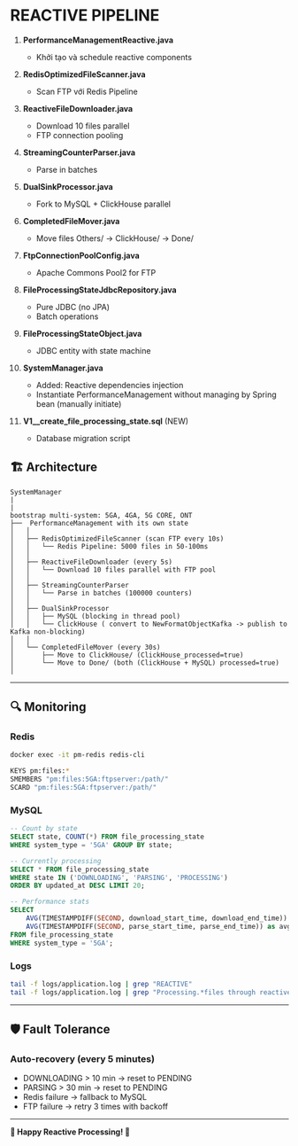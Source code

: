 #  REACTIVE PIPELINE 

1. **PerformanceManagementReactive.java**
    - Khởi tạo và schedule reactive components

2. **RedisOptimizedFileScanner.java**
    - Scan FTP với Redis Pipeline

3. **ReactiveFileDownloader.java**
    - Download 10 files parallel
    - FTP connection pooling

4. **StreamingCounterParser.java**
    - Parse in batches

5. **DualSinkProcessor.java**
    - Fork to MySQL + ClickHouse parallel

6. **CompletedFileMover.java**
    - Move files Others/ → ClickHouse/ → Done/

7. **FtpConnectionPoolConfig.java**
    - Apache Commons Pool2 for FTP

8. **FileProcessingStateJdbcRepository.java**
    - Pure JDBC (no JPA)
    - Batch operations

9. **FileProcessingStateObject.java**
    - JDBC entity with state machine


10. **SystemManager.java**
    - Added: Reactive dependencies injection
    - Instantiate PerformanceManagement without managing by Spring bean (manually initiate)


17. **V1__create_file_processing_state.sql** (NEW)
    - Database migration script

## 🏗️ Architecture

```
SystemManager
|
|
bootstrap multi-system: 5GA, 4GA, 5G CORE, ONT
├──  PerformanceManagement with its own state 
│   │
│   ├── RedisOptimizedFileScanner (scan FTP every 10s)
│   │   └── Redis Pipeline: 5000 files in 50-100ms
│   │
│   ├── ReactiveFileDownloader (every 5s)
│   │   └── Download 10 files parallel with FTP pool
│   │
│   ├── StreamingCounterParser
│   │   └── Parse in batches (100000 counters)
│   │
│   ├── DualSinkProcessor
│   │   ├── MySQL (blocking in thread pool)
│   │   └── ClickHouse ( convert to NewFormatObjectKafka -> publish to Kafka non-blocking)
│   │
│   └── CompletedFileMover (every 30s)
│       ├── Move to ClickHouse/ (ClickHouse_processed=true)
│       └── Move to Done/ (both (ClickHouse + MySQL) processed=true)
│
```

---

## 🔍 Monitoring

### Redis

```bash
docker exec -it pm-redis redis-cli

KEYS pm:files:*
SMEMBERS "pm:files:5GA:ftpserver:/path/"
SCARD "pm:files:5GA:ftpserver:/path/"
```

### MySQL

```sql
-- Count by state
SELECT state, COUNT(*) FROM file_processing_state
WHERE system_type = '5GA' GROUP BY state;

-- Currently processing
SELECT * FROM file_processing_state
WHERE state IN ('DOWNLOADING', 'PARSING', 'PROCESSING')
ORDER BY updated_at DESC LIMIT 20;

-- Performance stats
SELECT
    AVG(TIMESTAMPDIFF(SECOND, download_start_time, download_end_time)) as avg_download,
    AVG(TIMESTAMPDIFF(SECOND, parse_start_time, parse_end_time)) as avg_parse
FROM file_processing_state
WHERE system_type = '5GA';
```

### Logs

```bash
tail -f logs/application.log | grep "REACTIVE"
tail -f logs/application.log | grep "Processing.*files through reactive pipeline"
```

---

## 🛡️ Fault Tolerance

### Auto-recovery (every 5 minutes)

- DOWNLOADING > 10 min → reset to PENDING
- PARSING > 30 min → reset to PENDING
- Redis failure → fallback to MySQL
- FTP failure → retry 3 times with backoff

---

**🚀 Happy Reactive Processing! 🚀**